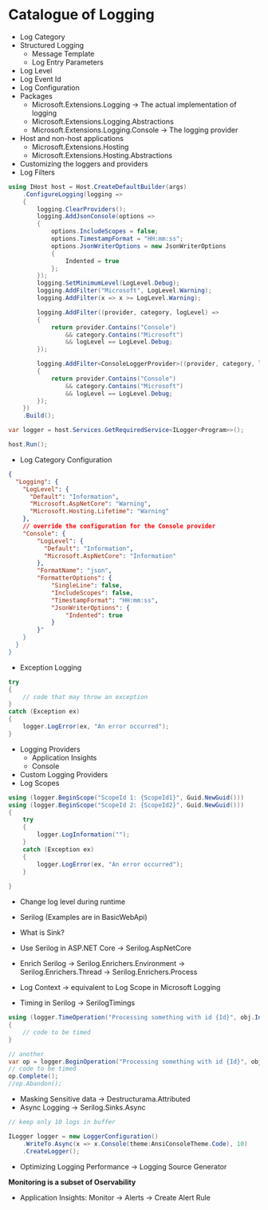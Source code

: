 # Catalogue of Logging

- Log Category
- Structured Logging
	- Message Template
	- Log Entry Parameters
- Log Level
- Log Event Id
- Log Configuration
- Packages
	- Microsoft.Extensions.Logging -> The actual implementation of logging
	- Microsoft.Extensions.Logging.Abstractions
	- Microsoft.Extensions.Logging.Console -> The logging provider
- Host and non-host applications
	- Microsoft.Extensions.Hosting
	- Microsoft.Extensions.Hosting.Abstractions
- Customizing the loggers and providers
- Log Filters

```c#
using IHost host = Host.CreateDefaultBuilder(args)
	.ConfigureLogging(logging =>
	{
		logging.ClearProviders();
		logging.AddJsonConsole(options => 
		{
			options.IncludeScopes = false;
			options.TimestampFormat = "HH:mm:ss";
			options.JsonWriterOptions = new JsonWriterOptions
			{
				Indented = true
			};
		});
		logging.SetMinimumLevel(LogLevel.Debug);
		logging.AddFilter("Microsoft", LogLevel.Warning);
		logging.AddFilter(x => x >= LogLevel.Warning);

		logging.AddFilter((provider, category, logLevel) => 
		{
			return provider.Contains("Console") 
				&& category.Contains("Microsoft")
				&& logLevel == LogLevel.Debug;
		});

		logging.AddFilter<ConsoleLoggerProvider>((provider, category, logLevel) => 
		{
			return provider.Contains("Console") 
				&& category.Contains("Microsoft")
				&& logLevel == LogLevel.Debug;
		});
	})
	.Build();

var logger = host.Services.GetRequiredService<ILogger<Program>>();

host.Run();
```

- Log Category Configuration

```json
{
  "Logging": {
    "LogLevel": {
      "Default": "Information",
      "Microsoft.AspNetCore": "Warning",
	  "Microsoft.Hosting.Lifetime": "Warning"
    },
	// override the configuration for the Console provider
	"Console": {
		"LogLevel": {
		  "Default": "Information",
		  "Microsoft.AspNetCore": "Information"
		},
		"FormatName": "json",
		"FormatterOptions": {
			"SingleLine": false,
			"IncludeScopes": false,
			"TimestampFormat": "HH:mm:ss",
			"JsonWriterOptions": {
				"Indented": true
			}
		}"
	}
  }
}
```

- Exception Logging

```c#
try
{
	// code that may throw an exception
}
catch (Exception ex)
{
	logger.LogError(ex, "An error occurred");
}
```

- Logging Providers
	- Application Insights
	- Console
- Custom Logging Providers
- Log Scopes

```c#
using (logger.BeginScope("ScopeId 1: {ScopeId1}", Guid.NewGuid()))
using (logger.BeginScope("ScopeId 2: {ScopeId2}", Guid.NewGuid()))
{
	try
	{
		logger.LogInformation("");
	}
	catch (Exception ex)
	{
		logger.LogError(ex, "An error occurred");
	}
	
}
```

- Change log level during runtime

- Serilog (Examples are in BasicWebApi)
- What is Sink?
- Use Serilog in ASP.NET Core -> Serilog.AspNetCore
- Enrich Serilog 
    -> Serilog.Enrichers.Environment
    -> Serilog.Enrichers.Thread
    -> Serilog.Enrichers.Process

- Log Context -> equivalent to Log Scope in Microsoft Logging
- Timing in Serilog -> SerilogTimings

```c#
using (logger.TimeOperation("Processing something with id {Id}", obj.Id))
{
	// code to be timed
}

// another 
var op = logger.BeginOperation("Processing something with id {Id}", obj.Id);
// code to be timed
op.Complete();
//op.Abandon();
```

- Masking Sensitive data -> Destructurama.Attributed
- Async Logging -> Serilog.Sinks.Async

```c#
// keep only 10 logs in buffer

ILogger logger = new LoggerConfiguration()
    .WriteTo.Async(x => x.Console(theme:AnsiConsoleTheme.Code), 10)
	.CreateLogger();
```

- Optimizing Logging Performance -> Logging Source Generator

**Monitoring is a subset of Oservability**
- Application Insights: Monitor -> Alerts -> Create Alert Rule